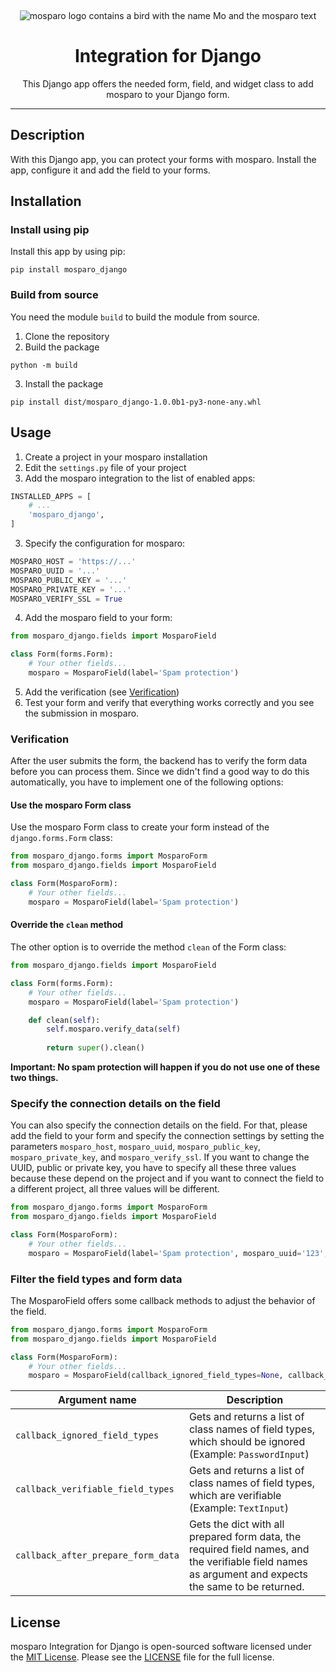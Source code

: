 &nbsp;
<p align="center">
    <img src="https://github.com/mosparo/mosparo/blob/master/assets/images/mosparo-logo.svg?raw=true" alt="mosparo logo contains a bird with the name Mo and the mosparo text"/>
</p>

<h1 align="center">
    Integration for Django
</h1>
<p align="center">
    This Django app offers the needed form, field, and widget class to add mosparo to your Django form.
</p>

-----

## Description
With this Django app, you can protect your forms with mosparo. Install the app, configure it and add the field to your forms.

## Installation

### Install using pip

Install this app by using pip:

```commandline
pip install mosparo_django
```

### Build from source

You need the module `build` to build the module from source.

1. Clone the repository
2. Build the package
```commandline
python -m build
```
3. Install the package
```commandline
pip install dist/mosparo_django-1.0.0b1-py3-none-any.whl
```

## Usage
1. Create a project in your mosparo installation
2. Edit the `settings.py` file of your project
2. Add the mosparo integration to the list of enabled apps:
```python
INSTALLED_APPS = [
    # ...
    'mosparo_django',
]
```
3. Specify the configuration for mosparo:
```python
MOSPARO_HOST = 'https://...'
MOSPARO_UUID = '...'
MOSPARO_PUBLIC_KEY = '...'
MOSPARO_PRIVATE_KEY = '...'
MOSPARO_VERIFY_SSL = True
```
4. Add the mosparo field to your form:
```python
from mosparo_django.fields import MosparoField

class Form(forms.Form):
    # Your other fields...
    mosparo = MosparoField(label='Spam protection')
```
5. Add the verification (see [Verification](#verification))
6. Test your form and verify that everything works correctly and you see the submission in mosparo.

### Verification

After the user submits the form, the backend has to verify the form data before you can process them. Since we didn't find a good way to do this automatically, you have to implement one of the following options:

#### Use the mosparo Form class

Use the mosparo Form class to create your form instead of the `django.forms.Form` class:

```python
from mosparo_django.forms import MosparoForm
from mosparo_django.fields import MosparoField

class Form(MosparoForm):
    # Your other fields...
    mosparo = MosparoField(label='Spam protection')
```

#### Override the `clean` method

The other option is to override the method `clean` of the Form class:

```python
from mosparo_django.fields import MosparoField

class Form(forms.Form):
    # Your other fields...
    mosparo = MosparoField(label='Spam protection')

    def clean(self):
        self.mosparo.verify_data(self)
    
        return super().clean()
```

**Important: No spam protection will happen if you do not use one of these two things.**

### Specify the connection details on the field

You can also specify the connection details on the field. For that, please add the field to your form and specify the connection settings by setting the parameters `mosparo_host`, `mosparo_uuid`, `mosparo_public_key`, `mosparo_private_key`, and `mosparo_verify_ssl`. If you want to change the UUID, public or private key, you have to specify all these three values because these depend on the project and if you want to connect the field to a different project, all three values will be different.

```python
from mosparo_django.forms import MosparoForm
from mosparo_django.fields import MosparoField

class Form(MosparoForm):
    # Your other fields...
    mosparo = MosparoField(label='Spam protection', mosparo_uuid='123', mosparo_public_key='test_key', mosparo_private_key = 'private_key')
```

### Filter the field types and form data

The MosparoField offers some callback methods to adjust the behavior of the field.

```python
from mosparo_django.forms import MosparoForm
from mosparo_django.fields import MosparoField

class Form(MosparoForm):
    # Your other fields...
    mosparo = MosparoField(callback_ignored_field_types=None, callback_verifiable_field_types=None, callback_after_prepare_form_data=None)
```

| Argument name                      | Description                                                                                                                                          |
|------------------------------------|------------------------------------------------------------------------------------------------------------------------------------------------------|
| `callback_ignored_field_types`     | Gets and returns a list of class names of field types, which should be ignored (Example: `PasswordInput`)                                            |
| `callback_verifiable_field_types`  | Gets and returns a list of class names of field types, which are verifiable (Example: `TextInput`)                                                   |
| `callback_after_prepare_form_data` | Gets the dict with all prepared form data, the required field names, and the verifiable field names as argument and expects the same to be returned. |

## License

mosparo Integration for Django is open-sourced software licensed under the [MIT License](https://opensource.org/licenses/MIT).
Please see the [LICENSE](LICENSE) file for the full license.